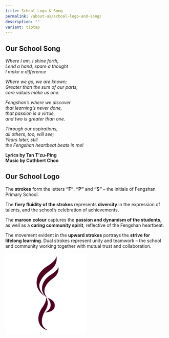 ```yaml
---
title: School Logo & Song
permalink: /about-us/school-logo-and-song/
description: ""
variant: tiptap
---
```

<h2>Our School Song</h2>
<p><em>Where I am, I shine forth, &nbsp; <br>Lend a hand, spare a thought &nbsp; <br>I make a difference</em>
</p>
<p><em>Where we go, we are known; <br>Greater than the sum of our parts, <br>core values make us one.</em>
</p>
<p><em>Fengshan’s where we discover <br>that learning’s never done, <br>that passion is a virtue, <br>and two is greater than one.</em>
</p>
<p><em>Through our aspirations, <br>all others, too, will see; <br>Years later, still <br>the Fengshan heartbeat beats in me!</em>
</p>
<p><strong>Lyrics by Tan T’zu-Ping <br>Music by Cuthbert Choo</strong>
</p>
<h2>Our School Logo</h2>
<p>The&nbsp;<strong>strokes</strong>&nbsp;form the letters&nbsp;<strong>“F”</strong>,&nbsp;<strong>“P”</strong>&nbsp;and&nbsp;<strong>“S”</strong>&nbsp;–
the initials of Fengshan Primary School.</p>
<p>The&nbsp;<strong>fiery fluidity of the strokes</strong>&nbsp;represents&nbsp;<strong>diversity</strong>&nbsp;in
the expression of talents, and the school’s celebration of achievements.</p>
<p>The&nbsp;<strong>maroon colour</strong>&nbsp;captures the&nbsp;<strong>passion and dynamism of the students</strong>,
as well as a&nbsp;<strong>caring community spirit</strong>, reflective
of the Fengshan heartbeat.</p>
<p>The movement evident in the&nbsp;<strong>upward strokes</strong>&nbsp;portrays
the&nbsp;<strong>strive for lifelong learning</strong>. Dual strokes represent
unity and teamwork – the school and community working together with mutual
trust and collaboration.</p>
<div class="isomer-image-wrapper">
<img style="width: 50%;" height="auto" width="100%" alt="" src="/images/School Logo and Photo Design/Fengshan_Logo_Symbol.png">
</div>
<p></p>
<p></p>